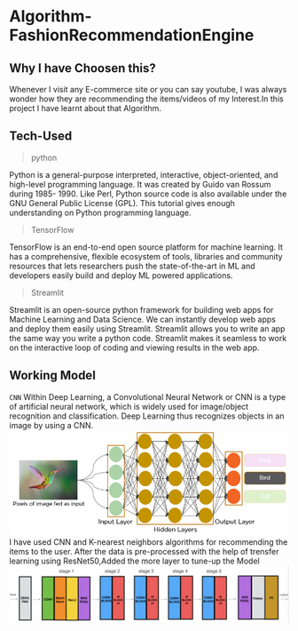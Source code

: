 # Algorithm-FashionRecommendationEngine
## Why I have Choosen this?
Whenever I visit any E-commerce site or you can say youtube, I was always wonder how they are recommending the items/videos of my Interest.In this project I have learnt about that Algorithm.
## Tech-Used
>python

Python is a general-purpose interpreted, interactive, object-oriented, and high-level programming language. It was created by Guido van Rossum during 1985- 1990. Like Perl, Python source code is also available under the GNU General Public License (GPL). This tutorial gives enough understanding on Python programming language.
>TensorFlow

TensorFlow is an end-to-end open source platform for machine learning. It has a comprehensive, flexible ecosystem of tools, libraries and community resources that lets researchers push the state-of-the-art in ML and developers easily build and deploy ML powered applications.
>Streamlit

Streamlit is an open-source python framework for building web apps for Machine Learning and Data Science. We can instantly develop web apps and deploy them easily using Streamlit. Streamlit allows you to write an app the same way you write a python code. Streamlit makes it seamless to work on the interactive loop of coding and viewing results in the web app.
## Working Model
`CNN`
Within Deep Learning, a Convolutional Neural Network or CNN is a type of artificial neural network, which is widely used for image/object recognition and classification. Deep Learning thus recognizes objects in an image by using a CNN.
![Image](https://github.com/wrajvi/Algorithm-FashionRecommendationEngine/blob/main/static/25366Convolutional_Neural_Network_to_identify_the_image_of_a_bird.png)
I have used CNN and K-nearest neighbors algorithms for recommending the items to the user.
After the data is pre-processed with the help of trensfer learning using ResNet50,Added the more layer to tune-up the Model
![Image](https://github.com/wrajvi/Algorithm-FashionRecommendationEngine/blob/main/static/bhp5sosfc2851.png)



